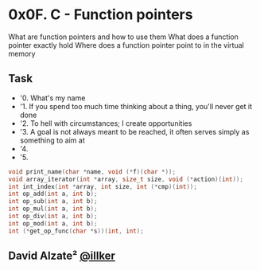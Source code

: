 # 0x0F. C - Function pointers

What are function pointers and how to use them
What does a function pointer exactly hold
Where does a function pointer point to in the virtual memory

## Task
- '0. What's my name
- '1. If you spend too much time thinking about a thing, you'll never get it done
- '2. To hell with circumstances; I create opportunities
- '3. A goal is not always meant to be reached, it often serves simply as something to aim at
- '4.
- '5.


```c
void print_name(char *name, void (*f)(char *));
void array_iterator(int *array, size_t size, void (*action)(int));
int int_index(int *array, int size, int (*cmp)(int));
int op_add(int a, int b);
int op_sub(int a, int b);
int op_mul(int a, int b);
int op_div(int a, int b);
int op_mod(int a, int b);
int (*get_op_func(char *s))(int, int);
```


## David Alzate² [@illker](https://twitter.com/illker)
